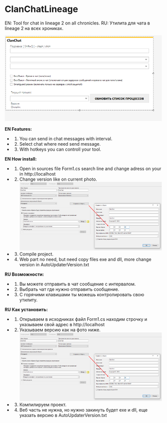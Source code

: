 # ClanChatLineage
EN: Tool for chat in lineage 2 on all chronicles.
RU: Утилита для чата в lineage 2 на всех хрониках.

![Screenshot](Preview.png)

**EN Features:**
 + 1. You can send in chat messages with interval.
 + 2. Select chat where need send message.
 + 3. With hotkeys you can controll your tool.
 
**EN How install:**
 + 1. Open in sources file Form1.cs search line and change adress on your in http://localhost
 + 2. Change version like on current photo.
 ![Screenshot](ChangeVersion.png)
 + 3. Compile project.
 + 4. Web part no need, but need copy files exe and dll, more change version in AutoUpdaterVersion.txt
 
**RU Возможности:**
 + 1. Вы можете отправить в чат сообщение с интервалом.
 + 2. Выбрать чат где нужно отправить сообщение.
 + 3. С горячими клавишами ты можешь контролировать свою утилиту.
 
**RU Как установить:**
 + 1. Открываем в исходниках файл Form1.cs находим строчку и указываем свой адрес в http://localhost
 + 2. Указываем версию как на фото ниже.
 ![Screenshot](ChangeVersion.png)
 + 3. Компилируем проект.
 + 4. Веб часть не нужна, но нужно закинуть будет exe и dll, еще указать версию в AutoUpdaterVersion.txt